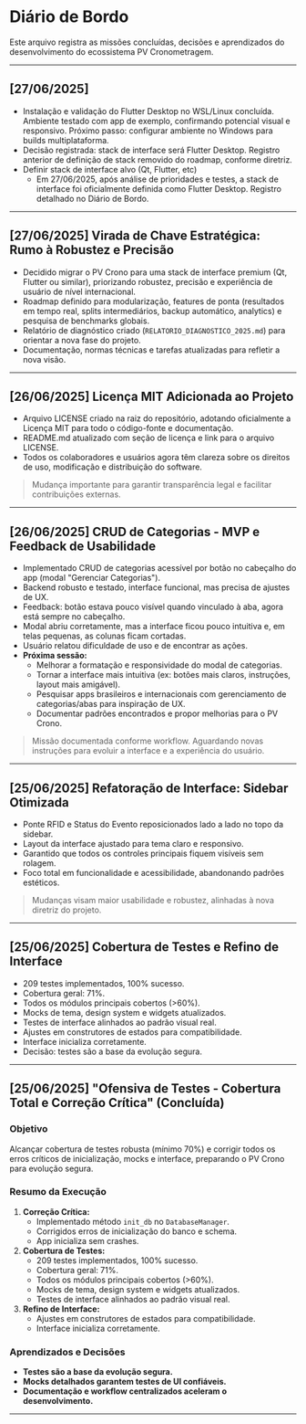 # Diário de Bordo

Este arquivo registra as missões concluídas, decisões e aprendizados do desenvolvimento do ecossistema PV Cronometragem.

---

## [27/06/2025]
- Instalação e validação do Flutter Desktop no WSL/Linux concluída. Ambiente testado com app de exemplo, confirmando potencial visual e responsivo. Próximo passo: configurar ambiente no Windows para builds multiplataforma.
- Decisão registrada: stack de interface será Flutter Desktop. Registro anterior de definição de stack removido do roadmap, conforme diretriz.
- Definir stack de interface alvo (Qt, Flutter, etc) <!-- Decisão: Flutter Desktop concluída e registrada. -->
    - Em 27/06/2025, após análise de prioridades e testes, a stack de interface foi oficialmente definida como Flutter Desktop. Registro detalhado no Diário de Bordo.

---

## [27/06/2025] Virada de Chave Estratégica: Rumo à Robustez e Precisão

- Decidido migrar o PV Crono para uma stack de interface premium (Qt, Flutter ou similar), priorizando robustez, precisão e experiência de usuário de nível internacional.
- Roadmap definido para modularização, features de ponta (resultados em tempo real, splits intermediários, backup automático, analytics) e pesquisa de benchmarks globais.
- Relatório de diagnóstico criado (`RELATORIO_DIAGNOSTICO_2025.md`) para orientar a nova fase do projeto.
- Documentação, normas técnicas e tarefas atualizadas para refletir a nova visão.

---

## [26/06/2025] Licença MIT Adicionada ao Projeto

- Arquivo LICENSE criado na raiz do repositório, adotando oficialmente a Licença MIT para todo o código-fonte e documentação.
- README.md atualizado com seção de licença e link para o arquivo LICENSE.
- Todos os colaboradores e usuários agora têm clareza sobre os direitos de uso, modificação e distribuição do software.

> Mudança importante para garantir transparência legal e facilitar contribuições externas.

---

## [26/06/2025] CRUD de Categorias - MVP e Feedback de Usabilidade

- Implementado CRUD de categorias acessível por botão no cabeçalho do app (modal "Gerenciar Categorias").
- Backend robusto e testado, interface funcional, mas precisa de ajustes de UX.
- Feedback: botão estava pouco visível quando vinculado à aba, agora está sempre no cabeçalho.
- Modal abriu corretamente, mas a interface ficou pouco intuitiva e, em telas pequenas, as colunas ficam cortadas.
- Usuário relatou dificuldade de uso e de encontrar as ações.
- **Próxima sessão:**
    - Melhorar a formatação e responsividade do modal de categorias.
    - Tornar a interface mais intuitiva (ex: botões mais claros, instruções, layout mais amigável).
    - Pesquisar apps brasileiros e internacionais com gerenciamento de categorias/abas para inspiração de UX.
    - Documentar padrões encontrados e propor melhorias para o PV Crono.

> Missão documentada conforme workflow. Aguardando novas instruções para evoluir a interface e a experiência do usuário.

---

## [25/06/2025] Refatoração de Interface: Sidebar Otimizada

- Ponte RFID e Status do Evento reposicionados lado a lado no topo da sidebar.
- Layout da interface ajustado para tema claro e responsivo.
- Garantido que todos os controles principais fiquem visíveis sem rolagem.
- Foco total em funcionalidade e acessibilidade, abandonando padrões estéticos.

> Mudanças visam maior usabilidade e robustez, alinhadas à nova diretriz do projeto.

---

## [25/06/2025] Cobertura de Testes e Refino de Interface

- 209 testes implementados, 100% sucesso.
- Cobertura geral: 71%.
- Todos os módulos principais cobertos (>60%).
- Mocks de tema, design system e widgets atualizados.
- Testes de interface alinhados ao padrão visual real.
- Ajustes em construtores de estados para compatibilidade.
- Interface inicializa corretamente.
- Decisão: testes são a base da evolução segura.

---

## [25/06/2025] "Ofensiva de Testes - Cobertura Total e Correção Crítica" (Concluída)


### Objetivo

Alcançar cobertura de testes robusta (mínimo 70%) e corrigir todos os erros críticos de inicialização, mocks e interface, preparando o PV Crono para evolução segura.

### Resumo da Execução

1. **Correção Crítica:**
   - Implementado método `init_db` no `DatabaseManager`.
   - Corrigidos erros de inicialização do banco e schema.
   - App inicializa sem crashes.
2. **Cobertura de Testes:**
   - 209 testes implementados, 100% sucesso.
   - Cobertura geral: 71%.
   - Todos os módulos principais cobertos (>60%).
   - Mocks de tema, design system e widgets atualizados.
   - Testes de interface alinhados ao padrão visual real.
3. **Refino de Interface:**
   - Ajustes em construtores de estados para compatibilidade.
   - Interface inicializa corretamente.

### Aprendizados e Decisões

- **Testes são a base da evolução segura.**
- **Mocks detalhados garantem testes de UI confiáveis.**
- **Documentação e workflow centralizados aceleram o desenvolvimento.**

---

